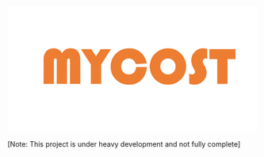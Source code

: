 <img src="MyCost/Resources/MyCostLogo.png">

[Note: This project is under heavy development and not fully complete]